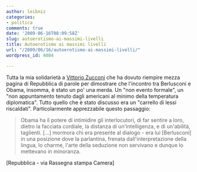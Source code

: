 ```yaml
---
author: leibniz
categories:
- politica
comments: true
date: '2009-06-16T08:09:58Z'
slug: autoerotismo-ai-massimi-livelli
title: Autoerotismo ai massimi livelli
url: "/2009/06/16/autoerotismo-ai-massimi-livelli/"
wordpress_id: 4084

---
```

Tutta la mia solidarietà a [Vittorio Zucconi](http://newrassegna.camera.it/chiosco_new/pagweb/pdf/rad3A05A.tmp.pdf) che ha dovuto riempire mezza pagina di Repubblica di parole per dimostrare che l'incontro tra Berlusconi e Obama, insomma, è stato un po' una merda. Un "non evento formale", un "non appuntamento tenuto dagli americani al minimo della temperatura diplomatica". Tutto quello che è stato discusso era un "carrello di lessi riscaldati". Particolarmente apprezzabile questo passaggio:


> Obama ha il potere di intimidire gli interlocutori, di far sentire a loro, dietro la facciata cordiale, la distanza di un'intelligenza, e di un'abilità, taglienti. [...] mormora chi era presente al dialogo - era lui [Berlusconi] in una posizione dove la parlantina, frenata dall'interpretazione della lingua, lo charme, l'arte della seduzione non servivano e dunque lo mettevano in minoranza.


[Repubblica - via Rassegna stampa Camera]
